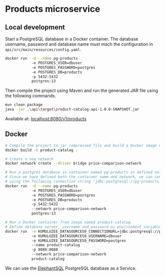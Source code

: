 # Products microservice

## Local development

Start a PostgreSQL database in a Docker container. The database username, password and database name must mach the
configuration in `api/src/main/resources/config.yaml`.

```bash
docker run  -d --name pg-products
            -e POSTGRES_USER=dbuser
            -e POSTGRES_PASSWORD=postgres
            -e POSTGRES_DB=products
            -p 5432:5432
            postgres:13
```

Then compile the project using Maven and run the generated JAR file using the following commands.

```bash
mvn clean package
java -jar .\api\target\product-catalog-api-1.0.0-SNAPSHOT.jar
```

Available at: [localhost:8080/v1/products](http://localhost:8080/v1/products)

## Docker

```bash
# Compile the project to jar compressed file and build a Docker image named product-catalog.
docker build -t product-catalog .

# Create a new network
docker network create --driver bridge price-comparison-network

# Run a postgres database in container named pg-products in defined network.
# Since we have defined both the container name and network, we can connect to this instance
# using the following connection string "jdbc:postgresql://pg-products:5432/products"
docker run  -d --name pg-products
            -e POSTGRES_USER=dbuser
            -e POSTGRES_PASSWORD=postgres
            -e POSTGRES_DB=products
            -p 5432:5432
            --network price-comparison-network
            postgres:13

# Run a Docker container from image named product-catalog.
# Define database server, username and password as environment variables.
docker run  -e KUMULUZEE_DATASOURCES0_CONNECTIONURL=jdbc:postgresql://pg-products:5432/products
            -e KUMULUZEE_DATASOURCES0_USERNAME=dbuser
            -e KUMULUZEE_DATASOURCES0_PASSWORD=postgres
            --name product-catalog
            -p 8080:8080
            --network price-comparison-network
            product-catalog
```

We can use the [ElephantSQL](https://www.elephantsql.com/) PostgreSQL database as a Service.
